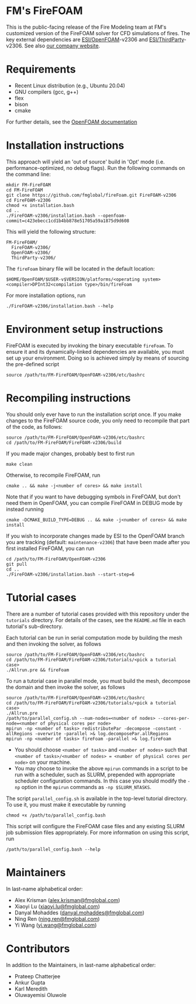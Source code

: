 # FM's FireFOAM
This is the public-facing release of the Fire Modeling team at FM's customized version of the FireFOAM solver for CFD simulations of fires. 
The key external dependencies are [ESI/OpenFOAM](https://develop.openfoam.com/Development/openfoam)-v2306 and [ESI/ThirdParty](https://sourceforge.net/projects/openfoam/files/)-v2306. See also [our company website](https://www.fm.com/about-us/our-engineering-approach/engineering-methods/open-source-fire-modeling).

# Requirements
- Recent Linux distribution (e.g., Ubuntu 20.04)
- GNU compilers (gcc, g++)
- flex
- bison
- cmake

For further details, see the [OpenFOAM documentation](https://www.openfoam.com/documentation/system-requirements)

# Installation instructions
This approach will yield an 'out of source' build in 'Opt' mode (i.e. performance-optimized, no debug flags).
Run the following commands on the command line:
```
mkdir FM-FireFOAM
cd FM-FireFOAM
git clone https://github.com/fmglobal/fireFoam.git FireFOAM-v2306
cd FireFOAM-v2306
chmod +x installation.bash
cd ..
./FireFOAM-v2306/installation.bash --openfoam-commit=c423ebecc1cd1b4bb878e51705a59a1875d9d608
```

This will yield the following structure:

```
FM-FireFOAM/
  FireFOAM-v2306/
  OpenFOAM-v2306/
  ThirdParty-v2306/
```

The `fireFoam` binary file will be located in the default location:
```
$HOME/OpenFOAM/$USER-v$VERSION/platforms/<operating system><compiler>DPInt32<compilation type>/bin/fireFoam
```

For more installation options, run
```
./FireFOAM-v2306/installation.bash --help
```

# Environment setup instructions
FireFOAM is executed by invoking the binary executable `fireFoam`. To ensure it and its dynamically-linked dependencies are available, you must set up your environment.
Doing so is achieved simply by means of sourcing the pre-defined script
```
source /path/to/FM-FireFOAM/OpenFOAM-v2306/etc/bashrc
```

# Recompiling instructions
You should only ever have to run the installation script once. If you make changes to the FireFOAM source code, you only need to recompile that part of the code, as follows:

```
source /path/to/FM-FireFOAM/OpenFOAM-v2306/etc/bashrc
cd /path/to/FM-FireFOAM/FireFOAM-v2306/build
```
If you made major changes, probably best to first run
```
make clean
```
Otherwise, to  recompile FireFOAM, run
```
cmake .. && make -j<number of cores> && make install
```

Note that if you want to have debugging symbols in FireFOAM, but don't need them in OpenFOAM, you can compile FireFOAM in DEBUG mode by instead running
```
cmake -DCMAKE_BUILD_TYPE=DEBUG .. && make -j<number of cores> && make install
```

If you wish to incorporate changes made by ESI to the OpenFOAM branch you are tracking (default: `maintenance-v2306`) that have been made after you first installed FireFOAM, you can run
```
cd /path/to/FM-FireFOAM/OpenFOAM-v2306
git pull
cd ..
./FireFOAM-v2306/installation.bash --start-step=6
```

# Tutorial cases
There are a number of tutorial cases provided with this repository under the `tutorials` directory. For details of the cases, see the `README.md` file in each tutorial's sub-directory.

Each tutorial can be run in serial computation mode by building the mesh and then invoking the solver, as follows
```
source /path/to/FM-FireFOAM/OpenFOAM-v2306/etc/bashrc
cd /path/to/FM-FireFOAM/FireFOAM-v2306/tutorials/<pick a tutorial case>
./Allrun.pre && fireFoam
```

To run a tutorial case in parallel mode, you must build the mesh, decompose the domain and then invoke the solver, as follows
```
source /path/to/FM-FireFOAM/OpenFOAM-v2306/etc/bashrc
cd /path/to/FM-FireFOAM/FireFOAM-v2306/tutorials/<pick a tutorial case>
./Allrun.pre
/path/to/parallel_config.sh --num-nodes=<number of nodes> --cores-per-node=<number of physical cores per node>
mpirun -np <number of tasks> redistributePar -decompose -constant -allRegions -overwrite -parallel >& log.decomposePar.allRegions
mpirun -np <number of tasks> fireFoam -parallel >& log.fireFoam
```
- You should choose `<number of tasks>` and `<number of nodes>` such that `<number of tasks>/<number of nodes> = <number of physical cores per node>` on your machine. 
- You may choose to invoke the above `mpirun` commands in a script to be run with a scheduler, such as SLURM, prepended with appropriate scheduler configuration commands.
In this case you should modify the `-np` option in the `mpirun` commands as `-np $SLURM_NTASKS`.

The script `parallel_config.sh` is available in the top-level tutorial directory. To use it, you must make it executable by running
```
chmod +x /path/to/parallel_config.bash
```
This script will configure the FireFOAM case files and any existing SLURM job submission files appropriately. For more information on using this script, run
```
/path/to/parallel_config.bash --help
```

# Maintainers
In last-name alphabetical order:
- Alex Krisman (alex.krisman@fmglobal.com)
- Xiaoyi Lu (xiaoyi.lu@fmglobal.com)
- Danyal Mohaddes (danyal.mohaddes@fmglobal.com)
- Ning Ren (ning.ren@fmglobal.com)
- Yi Wang (yi.wang@fmglobal.com)

# Contributors
In addition to the Maintainers, in last-name alphabetical order:
- Prateep Chatterjee
- Ankur Gupta
- Karl Meredith
- Oluwayemisi Oluwole
